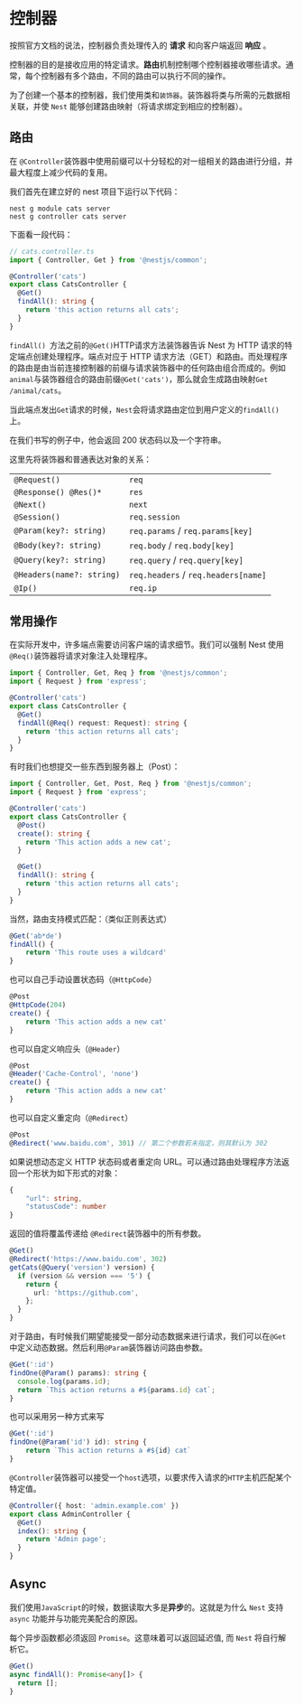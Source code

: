 # 控制器

按照官方文档的说法，控制器负责处理传入的 **请求** 和向客户端返回 **响应** 。

控制器的目的是接收应用的特定请求。**路由**机制控制哪个控制器接收哪些请求。通常，每个控制器有多个路由，不同的路由可以执行不同的操作。

为了创建一个基本的控制器，我们使用类和`装饰器`。装饰器将类与所需的元数据相关联，并使 `Nest` 能够创建路由映射（将请求绑定到相应的控制器）。

## 路由

在 `@Controller`装饰器中使用前缀可以十分轻松的对一组相关的路由进行分组，并最大程度上减少代码的复用。

我们首先在建立好的 nest 项目下运行以下代码：

```
nest g module cats server
nest g controller cats server
```

下面看一段代码：

```ts
// cats.controller.ts
import { Controller, Get } from '@nestjs/common';

@Controller('cats')
export class CatsController {
  @Get()
  findAll(): string {
    return 'this action returns all cats';
  }
}
```

`findAll() `方法之前的`@Get()`HTTP请求方法装饰器告诉 Nest 为 HTTP 请求的特定端点创建处理程序。端点对应于 HTTP 请求方法（GET）和路由。而处理程序的路由是由当前连接控制器的前缀与请求装饰器中的任何路由组合而成的。例如 `animal`与装饰器组合的路由前缀`@Get('cats')`，那么就会生成路由映射`Get /animal/cats`。

当此端点发出`Get`请求的时候，`Nest`会将请求路由定位到用户定义的`findAll()`上。

在我们书写的例子中，他会返回 200 状态码以及一个字符串。

这里先将装饰器和普通表达对象的关系：

|                           |                                     |
| :------------------------ | :---------------------------------- |
| `@Request()`              | `req`                               |
| `@Response() @Res()*`     | `res`                               |
| `@Next()`                 | `next`                              |
| `@Session()`              | `req.session`                       |
| `@Param(key?: string)`    | `req.params` / `req.params[key]`    |
| `@Body(key?: string)`     | `req.body` / `req.body[key]`        |
| `@Query(key?: string)`    | `req.query` / `req.query[key]`      |
| `@Headers(name?: string)` | `req.headers` / `req.headers[name]` |
| `@Ip()`                   | `req.ip`                            |

## 常用操作

在实际开发中，许多端点需要访问客户端的请求细节。我们可以强制 Nest 使用`@Req()`装饰器将请求对象注入处理程序。

```ts
import { Controller, Get, Req } from '@nestjs/common';
import { Request } from 'express';

@Controller('cats')
export class CatsController {
  @Get()
  findAll(@Req() request: Request): string {
    return 'this action returns all cats';
  }
}
```

有时我们也想提交一些东西到服务器上（Post）：

```ts
import { Controller, Get, Post, Req } from '@nestjs/common';
import { Request } from 'express';

@Controller('cats')
export class CatsController {
  @Post()
  create(): string {
    return 'This action adds a new cat';
  }

  @Get()
  findAll(): string {
    return 'this action returns all cats';
  }
}
```

当然，路由支持模式匹配：（类似正则表达式）

```ts
@Get('ab*de')
findAll() {
    return 'This route uses a wildcard'
}
```

也可以自己手动设置状态码（`@HttpCode`）

```ts
@Post
@HttpCode(204)
create() {
    return 'This action adds a new cat'
}
```

也可以自定义响应头（`@Header`）

```ts
@Post
@Header('Cache-Control', 'none')
create() {
    return 'This action adds a new cat'
}
```

也可以自定义重定向（`@Redirect`）

```ts
@Post
@Redirect('www.baidu.com', 301) // 第二个参数若未指定，则其默认为 302
```

如果说想动态定义 HTTP 状态码或者重定向 URL。可以通过路由处理程序方法返回一个形状为如下形式的对象：

```ts
{
	"url": string,
	"statusCode": number
}
```

返回的值将覆盖传递给 `@Redirect`装饰器中的所有参数。

```ts
@Get()
@Redirect('https://www.baidu.com', 302)
getCats(@Query('version') version) {
  if (version && version === '5') {
    return {
      url: 'https://github.com',
    };
  }
}
```

对于路由，有时候我们期望能接受一部分动态数据来进行请求，我们可以在`@Get`中定义动态数据。然后利用`@Param`装饰器访问路由参数。

```ts
@Get(':id')
findOne(@Param() params): string {
  console.log(params.id);
  return `This action returns a #${params.id} cat`;
}
```

也可以采用另一种方式来写

```ts
@Get(':id')
findOne(@Param('id') id): string {
    return `This action returns a #${id} cat`
}
```

`@Controller`装饰器可以接受一个`host`选项，以要求传入请求的`HTTP`主机匹配某个特定值。

```ts
@Controller({ host: 'admin.example.com' })
export class AdminController {
  @Get()
  index(): string {
    return 'Admin page';
  }
}
```

## Async

我们使用`JavaScript`的时候，数据读取大多是**异步**的。这就是为什么 `Nest` 支持 `async` 功能并与功能完美配合的原因。

每个异步函数都必须返回 `Promise`。这意味着可以返回延迟值, 而 `Nest` 将自行解析它。

```ts
@Get()
async findAll(): Promise<any[]> {
  return [];
}
```



